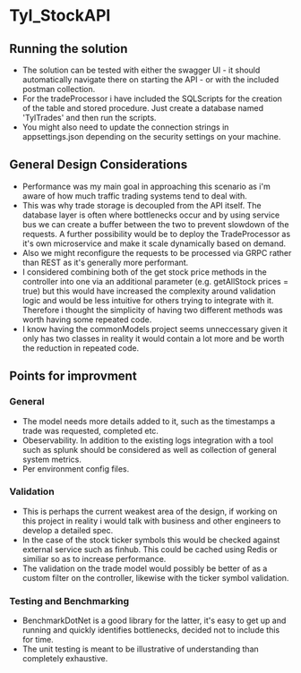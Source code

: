 # Tyl_StockAPI

## Running the solution

- The solution can be tested with either the swagger UI - it should automatically navigate there on starting the API - or with the included postman collection.
- For the tradeProcessor i have included the SQLScripts for the creation of the table and stored procedure. Just create a database named 'TylTrades' and then run the scripts. 
- You might also need to update the connection strings in appsettings.json depending on the security settings on your machine.

## General Design Considerations

- Performance was my main goal in approaching this scenario as i'm aware of how much traffic trading systems tend to deal with.
- This was why trade storage is decoupled from the API itself. The database layer is often where bottlenecks occur and by using service bus
we can create a buffer between the two to prevent slowdown of the requests. A further possibility would be to deploy the TradeProcessor as
it's own microservice and make it scale dynamically based on demand.
- Also we might reconfigure the requests to be processed via GRPC rather than REST as it's generally more performant.
- I considered combining both of the get stock price methods in the controller into one via an additional parameter (e.g. getAllStock prices = true) but this would have increased the complexity around validation logic and would be less intuitive for others trying to integrate with it. Therefore i thought the simplicity of having two different methods was worth having some repeated code. 
- I know having the commonModels project seems unneccessary given it only has two classes in reality it would contain a lot more and be worth the reduction in repeated code.

## Points for improvment

### General
- The model needs more details added to it, such as the timestamps a trade was requested, completed etc.  
- Obeservability. In addition to the existing logs integration with a tool such as splunk should be considered as well as collection of general system metrics.
- Per environment config files. 

### Validation 
- This is perhaps the current weakest area of the design, if working on this project in reality i would talk with business and other engineers to develop a detailed spec.
- In the case of the stock ticker symbols this would be checked against external service such as finhub. This could be cached using Redis or similiar so as to increase performance.
- The validation on the trade model would possibly be better of as a custom filter on the controller, likewise with the ticker symbol validation.

### Testing and Benchmarking
- BenchmarkDotNet is a good library for the latter, it's easy to get up and running and quickly identifies bottlenecks, decided not to include this for time. 
- The unit testing is meant to be illustrative of understanding than completely exhaustive.
